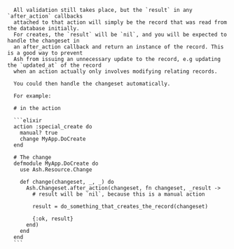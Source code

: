

      All validation still takes place, but the `result` in any `after_action` callbacks
      attached to that action will simply be the record that was read from the database initially.
      For creates, the `result` will be `nil`, and you will be expected to handle the changeset in
      an after_action callback and return an instance of the record. This is a good way to prevent
      Ash from issuing an unnecessary update to the record, e.g updating the `updated_at` of the record
      when an action actually only involves modifying relating records.

      You could then handle the changeset automatically.

      For example:

      # in the action

      ```elixir
      action :special_create do
        manual? true
        change MyApp.DoCreate
      end

      # The change
      defmodule MyApp.DoCreate do
        use Ash.Resource.Change

        def change(changeset, _, _) do
          Ash.Changeset.after_action(changeset, fn changeset, _result ->
            # result will be `nil`, because this is a manual action

            result = do_something_that_creates_the_record(changeset)

            {:ok, result}
          end)
        end
      end
      ```